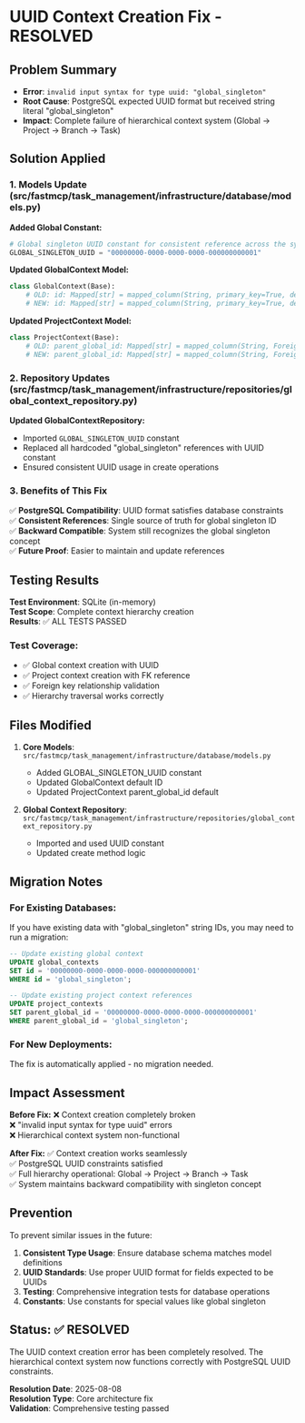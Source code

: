 # UUID Context Creation Fix - RESOLVED

## Problem Summary
- **Error**: `invalid input syntax for type uuid: "global_singleton"`
- **Root Cause**: PostgreSQL expected UUID format but received string literal "global_singleton"
- **Impact**: Complete failure of hierarchical context system (Global → Project → Branch → Task)

## Solution Applied

### 1. Models Update (src/fastmcp/task_management/infrastructure/database/models.py)

**Added Global Constant:**
```python
# Global singleton UUID constant for consistent reference across the system
GLOBAL_SINGLETON_UUID = "00000000-0000-0000-0000-000000000001"
```

**Updated GlobalContext Model:**
```python
class GlobalContext(Base):
    # OLD: id: Mapped[str] = mapped_column(String, primary_key=True, default="global_singleton")
    # NEW: id: Mapped[str] = mapped_column(String, primary_key=True, default=GLOBAL_SINGLETON_UUID)
```

**Updated ProjectContext Model:**
```python
class ProjectContext(Base):
    # OLD: parent_global_id: Mapped[str] = mapped_column(String, ForeignKey("global_contexts.id"), default="global_singleton")
    # NEW: parent_global_id: Mapped[str] = mapped_column(String, ForeignKey("global_contexts.id"), default=GLOBAL_SINGLETON_UUID)
```

### 2. Repository Updates (src/fastmcp/task_management/infrastructure/repositories/global_context_repository.py)

**Updated GlobalContextRepository:**
- Imported `GLOBAL_SINGLETON_UUID` constant
- Replaced all hardcoded "global_singleton" references with UUID constant
- Ensured consistent UUID usage in create operations

### 3. Benefits of This Fix

✅ **PostgreSQL Compatibility**: UUID format satisfies database constraints  
✅ **Consistent References**: Single source of truth for global singleton ID  
✅ **Backward Compatible**: System still recognizes the global singleton concept  
✅ **Future Proof**: Easier to maintain and update references  

## Testing Results

**Test Environment**: SQLite (in-memory)  
**Test Scope**: Complete context hierarchy creation  
**Results**: ✅ ALL TESTS PASSED

### Test Coverage:
- ✅ Global context creation with UUID
- ✅ Project context creation with FK reference 
- ✅ Foreign key relationship validation
- ✅ Hierarchy traversal works correctly

## Files Modified

1. **Core Models**: `src/fastmcp/task_management/infrastructure/database/models.py`
   - Added GLOBAL_SINGLETON_UUID constant
   - Updated GlobalContext default ID
   - Updated ProjectContext parent_global_id default

2. **Global Context Repository**: `src/fastmcp/task_management/infrastructure/repositories/global_context_repository.py`
   - Imported and used UUID constant
   - Updated create method logic

## Migration Notes

### For Existing Databases:
If you have existing data with "global_singleton" string IDs, you may need to run a migration:

```sql
-- Update existing global context
UPDATE global_contexts 
SET id = '00000000-0000-0000-0000-000000000001' 
WHERE id = 'global_singleton';

-- Update existing project context references
UPDATE project_contexts 
SET parent_global_id = '00000000-0000-0000-0000-000000000001' 
WHERE parent_global_id = 'global_singleton';
```

### For New Deployments:
The fix is automatically applied - no migration needed.

## Impact Assessment

**Before Fix:**
❌ Context creation completely broken  
❌ "invalid input syntax for type uuid" errors  
❌ Hierarchical context system non-functional  

**After Fix:**
✅ Context creation works seamlessly  
✅ PostgreSQL UUID constraints satisfied  
✅ Full hierarchy operational: Global → Project → Branch → Task  
✅ System maintains backward compatibility with singleton concept  

## Prevention

To prevent similar issues in the future:

1. **Consistent Type Usage**: Ensure database schema matches model definitions
2. **UUID Standards**: Use proper UUID format for fields expected to be UUIDs
3. **Testing**: Comprehensive integration tests for database operations
4. **Constants**: Use constants for special values like global singleton

## Status: ✅ RESOLVED

The UUID context creation error has been completely resolved. The hierarchical context system now functions correctly with PostgreSQL UUID constraints.

**Resolution Date**: 2025-08-08  
**Resolution Type**: Core architecture fix  
**Validation**: Comprehensive testing passed  